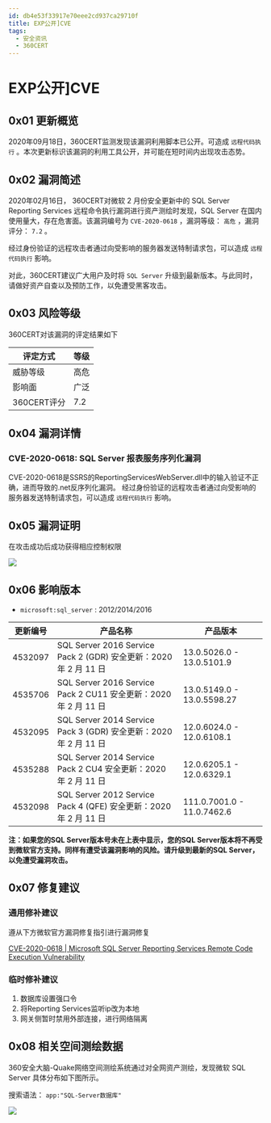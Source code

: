 ```yaml
---
id: db4e53f33917e70eee2cd937ca29710f
title: EXP公开]CVE
tags: 
  - 安全资讯
  - 360CERT
---
```


# EXP公开]CVE

0x01 更新概览
---------


2020年09月18日，360CERT监测发现该漏洞利用脚本已公开。可造成 `远程代码执行` 。本次更新标识该漏洞的利用工具公开，并可能在短时间内出现攻击态势。


0x02 漏洞简述
---------


2020年02月16日， 360CERT对微软 2 月份安全更新中的 SQL Server Reporting Services 远程命令执行漏洞进行资产测绘时发现，SQL Server 在国内使用量大，存在危害面。该漏洞编号为 `CVE-2020-0618` ，漏洞等级： `高危` ，漏洞评分： `7.2` 。


经过身份验证的远程攻击者通过向受影响的服务器发送特制请求包，可以造成 `远程代码执行` 影响。


对此，360CERT建议广大用户及时将 `SQL Server` 升级到最新版本。与此同时，请做好资产自查以及预防工作，以免遭受黑客攻击。


0x03 风险等级
---------


360CERT对该漏洞的评定结果如下




| 评定方式 | 等级 |
| --- | --- |
| 威胁等级 | 高危 |
| 影响面 | 广泛 |
| 360CERT评分 | 7.2 |


0x04 漏洞详情
---------


### CVE-2020-0618: SQL Server 报表服务序列化漏洞


CVE-2020-0618是SSRS的ReportingServicesWebServer.dll中的输入验证不正确，进而导致的.net反序列化漏洞。
经过身份验证的远程攻击者通过向受影响的服务器发送特制请求包，可以造成 `远程代码执行` 影响。


0x05 漏洞证明
---------


在攻击成功后成功获得相应控制权限


![](https://p403.ssl.qhimgs4.com/t0131310ea95ad800dc.png)


0x06 影响版本
---------


* `microsoft:sql_server` : 2012/2014/2016




| 更新编号 | 产品名称 | 产品版本 |
| --- | --- | --- |
| 4532097 | SQL Server 2016 Service Pack 2 (GDR) 安全更新：2020 年 2 月 11 日 | 13.0.5026.0 - 13.0.5101.9 |
| 4535706 | SQL Server 2016 Service Pack 2 CU11 安全更新：2020 年 2 月 11 日 | 13.0.5149.0 - 13.0.5598.27 |
| 4532095 | SQL Server 2014 Service Pack 3 (GDR) 安全更新：2020 年 2 月 11 日 | 12.0.6024.0 - 12.0.6108.1 |
| 4535288 | SQL Server 2014 Service Pack 2 CU4 安全更新：2020 年 2 月 11 日 | 12.0.6205.1 - 12.0.6329.1 |
| 4532098 | SQL Server 2012 Service Pack 4 (QFE) 安全更新：2020 年 2 月 11 日 | 111.0.7001.0 - 11.0.7462.6 |


 **注：如果您的SQL Server版本号未在上表中显示，您的SQL Server版本将不再受到微软官方支持。同样有遭受该漏洞影响的风险。请升级到最新的SQL Server，以免遭受漏洞攻击。** 


0x07 修复建议
---------


### 通用修补建议


遵从下方微软官方漏洞修复指引进行漏洞修复


[CVE-2020-0618 | Microsoft SQL Server Reporting Services Remote Code Execution Vulnerability](https://portal.msrc.microsoft.com/en-US/security-guidance/advisory/CVE-2020-0618)


### 临时修补建议


1. 数据库设置强口令
2. 将Reporting Services监听ip改为本地
3. 网关侧暂时禁用外部连接，进行网络隔离


0x08 相关空间测绘数据
-------------


360安全大脑-Quake网络空间测绘系统通过对全网资产测绘，发现微软 SQL Server 具体分布如下图所示。


搜索语法： `app:"SQL-Server数据库"` 


![](https://p403.ssl.qhimgs4.com/t01dd56b410891136a6.png)


